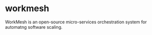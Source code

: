 # workmesh
WorkMesh is an open-source micro-services orchestration system for automatng software scaling.
